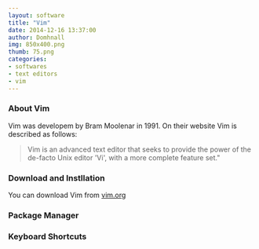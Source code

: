 ```yaml
---
layout: software
title: "Vim"
date: 2014-12-16 13:37:00
author: Domhnall
img: 850x400.png
thumb: 75.png
categories: 
- softwares 
- text editors
- vim
---
```


### About Vim
Vim was developem by Bram Moolenar in 1991. On their website Vim is described as follows: 

>Vim is an advanced text editor that seeks to provide 
>the power of the de-facto Unix editor 'Vi', 
>with a more complete feature set."


<!--more-->

### Download and Instllation
You can download Vim from [vim.org][vim.org]

### Package Manager

### Keyboard Shortcuts


[vim.org]:http://www.vim.org/download.php